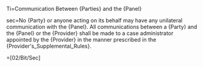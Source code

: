 Ti=Communication Between {Parties} and the {Panel}

sec=No {Party} or anyone acting on its behalf may have any unilateral communication with the {Panel}. All communications between a {Party} and the {Panel} or the {Provider} shall be made to a case administrator appointed by the {Provider} in the manner prescribed in the {Provider's_Supplemental_Rules}.

=[02/Bit/Sec]

